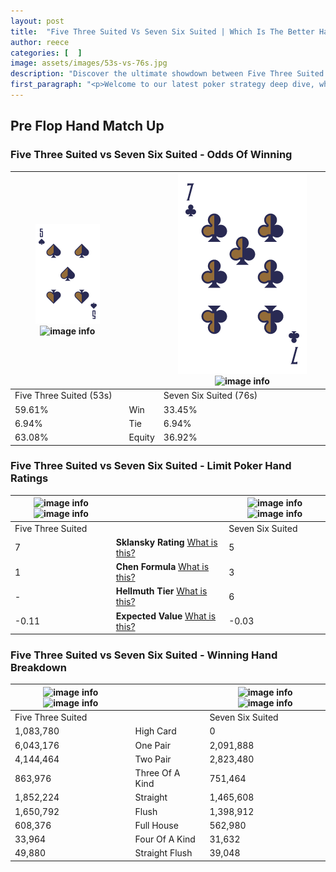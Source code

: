 ```yaml
---
layout: post
title:  "Five Three Suited Vs Seven Six Suited | Which Is The Better Hand In Poker? A Complete Guide"
author: reece
categories: [  ]
image: assets/images/53s-vs-76s.jpg
description: "Discover the ultimate showdown between Five Three Suited and Seven Six Suited in poker! Uncover the odds, strategies, and scenarios where one hand triumphs over the other. Get ready to up your poker game with this thrilling analysis."
first_paragraph: "<p>Welcome to our latest poker strategy deep dive, where we're pitting two distinct hands against each other in a high-stakes showdown: Five Three Suited vs Seven Six Suited.</p><p>In the dynamic world of poker, every decision counts, and knowing which hand holds the upper hand is key to your success at the table.</p><p>In this article, we'll dissect these two hands, explore the scenarios where one dominates the other, and equip you with the knowledge to make strategic choices that can tip the odds in your favor.</p><p>Get ready to unravel the intriguing dynamics of these poker hands and elevate your game to new heights.</p>"
---
```




[comment]: # (sp0)

## Pre Flop Hand Match Up

<div class="table hand-ratings" markdown="1"> 



### Five Three Suited vs Seven Six Suited - Odds Of Winning


    
| ![image info](assets/images/hand1/5.png) ![image info](assets/images/hand1/3s.png) |  | ![image info](assets/images/hand2/7.png) ![image info](assets/images/hand2/6s.png) |
| -------- | -------- | -------- |
| Five Three Suited (53s) |  | Seven Six Suited (76s) |
| 59.61% | Win | 33.45% |
| 6.94% | Tie | 6.94% |
| 63.08% | Equity | 36.92% |




[comment]: # (sp1)



### Five Three Suited vs Seven Six Suited - Limit Poker Hand Ratings


    
| ![image info](https://www.riverpairs.com/assets/images/hand1/5.png) ![image info](https://www.riverpairs.com/assets/images/hand1/3s.png) |  | ![image info](https://www.riverpairs.com/assets/images/hand2/7.png) ![image info](https://www.riverpairs.com/assets/images/hand2/6s.png) |
| -------- | -------- | -------- |
| Five Three Suited |  | Seven Six Suited |
| 7 | **Sklansky Rating** [What is this?](/sklansky-rating-explained) | 5 |
| 1 | **Chen Formula** [What is this?](/chen-formula-explained) | 3 |
| - | **Hellmuth Tier** [What is this?](/Hellmuth-tier-explained) | 6 |
| -0.11 | **Expected Value** [What is this?](/expected-value-explained) | -0.03 |




[comment]: # (sp2)



### Five Three Suited vs Seven Six Suited - Winning Hand Breakdown


    
| ![image info](https://www.riverpairs.com/assets/images/hand1/5.png) ![image info](https://www.riverpairs.com/assets/images/hand1/3s.png) |  | ![image info](https://www.riverpairs.com/assets/images/hand2/7.png) ![image info](https://www.riverpairs.com/assets/images/hand2/6s.png) |
| -------- | -------- | -------- |
| Five Three Suited |  | Seven Six Suited |
| 1,083,780 | High Card | 0 |
| 6,043,176 | One Pair | 2,091,888 |
| 4,144,464 | Two Pair | 2,823,480 |
| 863,976 | Three Of A Kind | 751,464 |
| 1,852,224 | Straight | 1,465,608 |
| 1,650,792 | Flush | 1,398,912 |
| 608,376 | Full House | 562,980 |
| 33,964 | Four Of A Kind | 31,632 |
| 49,880 | Straight Flush | 39,048 |




[comment]: # (sp3)



</div>

[comment]: # (sp4)



[comment]: # (sp5)

